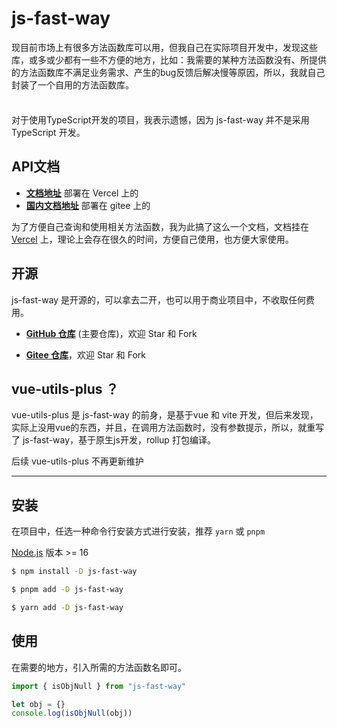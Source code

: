 # js-fast-way

现目前市场上有很多方法函数库可以用，但我自己在实际项目开发中，发现这些库，或多或少都有一些不方便的地方，比如：我需要的某种方法函数没有、所提供的方法函数库不满足业务需求、产生的bug反馈后解决慢等原因，所以，我就自己封装了一个自用的方法函数库。

<div class="tip custom-block" style="padding-top: 8px">

对于使用TypeScript开发的项目，我表示遗憾，因为 js-fast-way 并不是采用 TypeScript 开发。

</div>

## API文档

- **[文档地址](https://js-fast-way.vercel.app/)** 部署在 Vercel 上的
- **[国内文档地址](http://izaizaiaa.gitee.io/js-fast-way)** 部署在 gitee 上的

为了方便自己查询和使用相关方法函数，我为此搞了这么一个文档，文档挂在 [Vercel](https://vercel.com/) 上，理论上会存在很久的时间，方便自己使用，也方便大家使用。

## 开源

js-fast-way 是开源的，可以拿去二开，也可以用于商业项目中，不收取任何费用。

- **[GitHub 仓库](https://github.com/iZaiZaiA/js-fast-way)** (主要仓库)，欢迎 Star 和 Fork

- **[Gitee 仓库](https://gitee.com/izaizaiaa/js-fast-way)**，欢迎 Star 和 Fork

## vue-utils-plus ？

vue-utils-plus 是 js-fast-way 的前身，是基于vue 和 vite 开发，但后来发现，实际上没用vue的东西，并且，在调用方法函数时，没有参数提示，所以，就重写了 js-fast-way，基于原生js开发，rollup 打包编译。

后续 vue-utils-plus 不再更新维护

---

## 安装

在项目中，任选一种命令行安装方式进行安装，推荐 `yarn` 或 `pnpm`

[Node.js](https://nodejs.org/)  版本 >= 16


```sh [npm]
$ npm install -D js-fast-way
```

```sh [pnpm]
$ pnpm add -D js-fast-way
```

```sh [yarn]
$ yarn add -D js-fast-way
```

## 使用

在需要的地方，引入所需的方法函数名即可。

```javascript
import { isObjNull } from "js-fast-way"

let obj = {}
console.log(isObjNull(obj))
```

